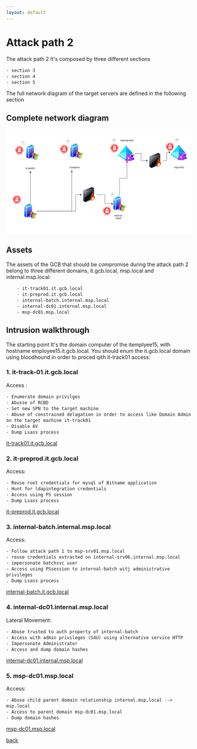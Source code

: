 ```yaml
---
layout: default
---
```


# Attack path 2

The attack path 2 It's composed by three different sections

	- section 3
	- section 4
	- section 5

The full network diagram of the target servers are defined in the following section

## Complete network diagram

![ Attack_path 2](/assets/images/attack_path_2.png)

## Assets

The assets of the GCB that should be compromise during the attack path 2 belong to three different domains, it.gcb.local, msp.local and internal.msp.local:

```
	- it-track01.it.gcb.local
	- it-preprod.it.gcb.local
	- internal-batch.internal.msp.local
	- internal-dc01.internal.msp.local
	- msp-dc01.msp.local
```

## Intrusion walkthrough

The starting point It's the domain computer of the itemplyee15, with hostname employee15.it.gcb.local. You should enum the it.gcb.local domain using bloodhound in order to proced qith it-track01 access:

### 1. it-track-01.it.gcb.local

Access :

```
- Enumerate domain privilges 
- Abusse of RCBD
- Set new SPN to the target machine
- Abuse of constrained delagation in order to access like Domain Admin on the target machine it-track01 
- Disable AV
- Dump Lsass process 
```

[it-track01.it.gcb.local](./it-track01.html)


### 2. it-preprod.it.gcb.local

Access:

```
- Reuse root credentials for mysql of Bitname application
- Hunt for ldapintegration credentials
- Access using PS session
- Dump Lsass process

```
[it-preprod.it.gcb.local](./it-preprod.html)


### 3. internal-batch.internal.msp.local

Access:

```
- Follow attack path 1 to msp-srv01.msp.local
- reuse credentials extracted on internal-srv06.internal.msp.local
- impersonate batchsvc user
- Access using PSsession to internal-batch witj administrative privileges
. Dump Lsass process

```
[internal-batch.it.gcb.local](./internal-batch.html)

### 4. internal-dc01.internal.msp.local

Lateral Movement:

```
- Abuse trusted to auth property of internal-batch
- Access with admin privileges (S4U) using alternative service HTTP
- Impersonate Administrator 
- Access and dump domain hashes
```
[internal-dc01.internal.msp.local](./internal-dc01.html)

### 5. msp-dc01.msp.local

Access:
```
- Abuse child parent domain relationship internal.msp.local --> msp.local
- Access to parent domain msp-dc01.msp.local
- Dump domain hashes
```
[msp-dc01.msp.local](./msp-dc01.html)



[back](./)


